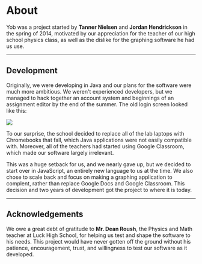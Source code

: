 # About
Yob was a project started by **Tanner Nielsen** and **Jordan Hendrickson** in the spring of 2014, motivated by our appreciation for the teacher of our high school physics class, as well as the dislike for the graphing software he had us use.

---
## Development
Originally, we were developing in Java and our plans for the software were much more ambitious.  We weren't experienced developers, but we managed to hack together an account system and beginnings of an assignment editor by the end of the summer.  The old login screen looked like this:

<div class="centered"><img src="../../img/original_yob.png"></div>

To our surprise, the school decided to replace all of the lab laptops with Chromebooks that fall, which Java applications were not easily compatible with.  Moreover, all of the teachers had started using Google Classroom, which made our software largely irrelevant.

This was a huge setback for us, and we nearly gave up, but we decided to start over in JavaScript, an entirely new language to us at the time.  We also chose to scale back and focus on making a graphing application to complent, rather than replace Google Docs and Google Classroom.  This decision and two years of development got the project to where it is today.

---
## Acknowledgements
We owe a great debt of gratitude to **Mr. Dean Roush**, the Physics and Math teacher at Luck High School, for helping us test and shape the software to his needs.  This project would have never gotten off the ground without his patience, encouragement, trust, and willingness to test our software as it developed.